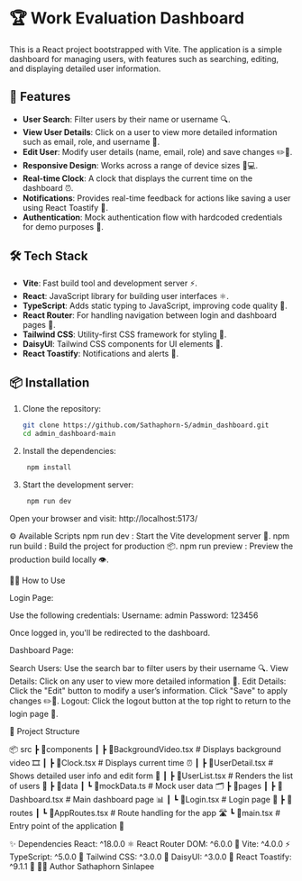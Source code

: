 # 🏆 Work Evaluation Dashboard

This is a React project bootstrapped with Vite. The application is a simple dashboard for managing users, with features such as searching, editing, and displaying detailed user information.

## 🚀 Features

- **User Search**: Filter users by their name or username 🔍.
- **View User Details**: Click on a user to view more detailed information such as email, role, and username 👤.
- **Edit User**: Modify user details (name, email, role) and save changes ✏️💾.
- **Responsive Design**: Works across a range of device sizes 📱💻.
- **Real-time Clock**: A clock that displays the current time on the dashboard ⏰.
- **Notifications**: Provides real-time feedback for actions like saving a user using React Toastify 🎉.
- **Authentication**: Mock authentication flow with hardcoded credentials for demo purposes 🔐.

## 🛠 Tech Stack

- **Vite**: Fast build tool and development server ⚡.
- **React**: JavaScript library for building user interfaces ⚛️.
- **TypeScript**: Adds static typing to JavaScript, improving code quality 📝.
- **React Router**: For handling navigation between login and dashboard pages 🚪.
- **Tailwind CSS**: Utility-first CSS framework for styling 🎨.
- **DaisyUI**: Tailwind CSS components for UI elements 🧩.
- **React Toastify**: Notifications and alerts 📢.

## 📦 Installation

1. Clone the repository:

   ```bash
   git clone https://github.com/Sathaphorn-S/admin_dashboard.git
   cd admin_dashboard-main

2. Install the dependencies:

   ```bash
    npm install

2. Start the development server:

   ```bash
    npm run dev

Open your browser and visit: http://localhost:5173/

⚙️ Available Scripts
npm run dev : Start the Vite development server 🚀.
npm run build : Build the project for production 📦.
npm run preview : Preview the production build locally 👁️.

🧑‍💻 How to Use

Login Page:

Use the following credentials:
Username: admin
Password: 123456

Once logged in, you'll be redirected to the dashboard.

Dashboard Page:

Search Users: Use the search bar to filter users by their username 🔍.
View Details: Click on any user to view more detailed information 👤.
Edit Details: Click the "Edit" button to modify a user’s information. Click "Save" to apply changes ✏️💾.
Logout: Click the logout button at the top right to return to the login page 🚪.


🌟 Project Structure

📦 src
 ┣ 📂components
 ┃ ┣ 📜BackgroundVideo.tsx    # Displays background video 🎞️
 ┃ ┣ 📜Clock.tsx             # Displays current time ⏰
 ┃ ┣ 📜UserDetail.tsx         # Shows detailed user info and edit form 📝
 ┃ ┣ 📜UserList.tsx           # Renders the list of users 📜
 ┣ 📂data
 ┃ ┗ 📜mockData.ts            # Mock user data 🗂️
 ┣ 📂pages
 ┃ ┣ 📜Dashboard.tsx          # Main dashboard page 📊
 ┃ ┗ 📜Login.tsx              # Login page 🔑
 ┣ 📂routes
 ┃ ┗ 📜AppRoutes.tsx          # Route handling for the app 🛣️
 ┗ 📜main.tsx                 # Entry point of the application 🚪


✨ Dependencies
React: ^18.0.0 ⚛️
React Router DOM: ^6.0.0 🚪
Vite: ^4.0.0 ⚡
TypeScript: ^5.0.0 📝
Tailwind CSS: ^3.0.0 🎨
DaisyUI: ^3.0.0 🧩
React Toastify: ^9.1.1 📢
👩‍💻 Author
Sathaphorn Sinlapee
